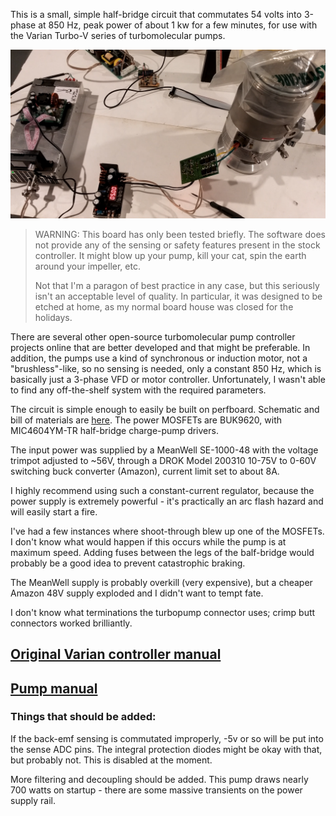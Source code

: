 
This is a small, simple half-bridge circuit that commutates 54 volts into 3-phase at 850 Hz, peak power of about 1 kw for a few minutes, for use with the Varian Turbo-V series of turbomolecular pumps. 

![](media/system.png)

> WARNING: This board has only been tested briefly. The software does not provide any of the sensing or safety features present in the stock controller. It might blow up your pump, kill your cat, spin the earth around your impeller, etc.
>
> Not that I'm a paragon of best practice in any case, but this seriously isn't an acceptable level of quality. In particular, it was designed to be etched at home, as my normal board house was closed for the holidays.

There are several other open-source turbomolecular pump controller projects online that are better developed and that might be preferable. In addition, the pumps use a kind of synchronous or induction motor, not a "brushless"-like, so no sensing is needed, only a constant 850 Hz, which is basically just a 3-phase VFD or motor controller. Unfortunately, I wasn't able to find any off-the-shelf system with the required parameters.

The circuit is simple enough to easily be built on perfboard. Schematic and bill of materials are [here](files/controller/assembly). The power MOSFETs are BUK9620, with MIC4604YM-TR half-bridge charge-pump drivers.

The input power was supplied by a MeanWell SE-1000-48 with the voltage trimpot adjusted to ~56V, through a DROK Model 200310 10-75V to 0-60V switching buck converter (Amazon), current limit set to about 8A. 

I highly recommend using such a constant-current regulator, because the power supply is extremely powerful - it's practically an arc flash hazard and will easily start a fire.

I've had a few instances where shoot-through blew up one of the MOSFETs. I don't know what would happen if this occurs while the pump is at maximum speed. Adding fuses between the legs of the balf-bridge would probably be a good idea to prevent catastrophic braking.

The MeanWell supply is probably overkill (very expensive), but a cheaper Amazon 48V supply exploded and I didn't want to tempt fate.

I don't know what terminations the turbopump connector uses; crimp butt connectors worked brilliantly.

## [Original Varian controller manual](references/Varian_V200_controller.pdf)

## [Pump manual](references/Varian_V200_turbo_pump.pdf)



### Things that should be added:

If the back-emf sensing is commutated improperly, -5v or so will be put into the sense ADC pins. The integral protection diodes might be okay with that, but probably not. This is disabled at the moment.

More filtering and decoupling should be added. This pump draws nearly 700 watts on startup - there are some massive transients on the power supply rail.






